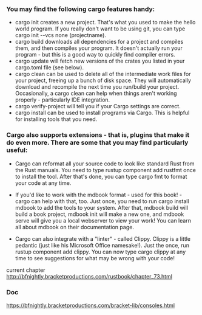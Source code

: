 ### You may find the following cargo features handy:

* cargo init creates a new project. That's what you used to make the hello world program. If you really don't want to be using git, you can type cargo init --vcs none (projectname).
* cargo build downloads all dependencies for a project and compiles them, and then compiles your program. It doesn't actually run your program - but this is a good way to quickly find compiler errors.
* cargo update will fetch new versions of the crates you listed in your cargo.toml file (see below).
* cargo clean can be used to delete all of the intermediate work files for your project, freeing up a bunch of disk space. They will automatically download and recompile the next time you run/build your project. Occasionally, a cargo clean can help when things aren't working properly - particularly IDE integration.
* cargo verify-project will tell you if your Cargo settings are correct.
* cargo install can be used to install programs via Cargo. This is helpful for installing tools that you need.


### Cargo also supports extensions - that is, plugins that make it do even more. There are some that you may find particularly useful:

* Cargo can reformat all your source code to look like standard Rust from the Rust manuals. You need to type rustup component add rustfmt once to install the tool. After that's done, you can type cargo fmt to format your code at any time.

* If you'd like to work with the mdbook format - used for this book! - cargo can help with that, too. Just once, you need to run cargo install mdbook to add the tools to your system. After that, mdbook build will build a book project, mdbook init will make a new one, and mdbook serve will give you a local webserver to view your work! You can learn all about mdbook on their documentation page.
* Cargo can also integrate with a "linter" - called Clippy. Clippy is a little pedantic (just like his Microsoft Office namesake!). Just the once, run rustup component add clippy. You can now type cargo clippy at any time to see suggestions for what may be wrong with your code!



current chapter http://bfnightly.bracketproductions.com/rustbook/chapter_73.html


### Doc
https://bfnightly.bracketproductions.com/bracket-lib/consoles.html
